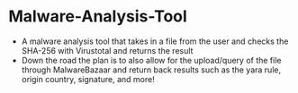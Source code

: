 # Malware-Analysis-Tool
- A malware analysis tool that takes in a file from the user and checks the SHA-256 with Virustotal and returns the result
- Down the road the plan is to also allow for the upload/query of the file through MalwareBazaar and return back results such as the yara rule, origin country, signature, and more! 
